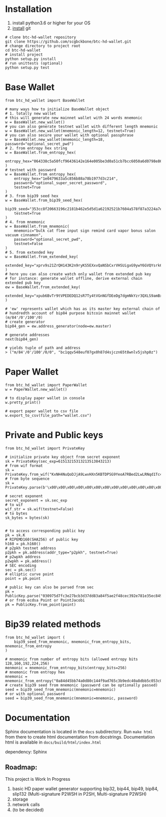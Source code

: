 # Installation
1. install python3.6 or higher for your OS
2. [install](https://www.linode.com/docs/development/version-control/how-to-install-git-on-linux-mac-and-windows/) git 
```shell script
# clone btc-hd-wallet repository
git clone https://github.com/scgbckbone/btc-hd-wallet.git
# change directory to project root
cd btc-hd-wallet
# install project
python setup.py install
# run unittests (optional)
python setup.py test
```

# Base Wallet
```python3
from btc_hd_wallet import BaseWallet

# many ways how to initialize BaseWallet object
# 1. totally new wallet
# this will generate new mainnet wallet with 24 words mnemonic
w = BaseWallet.new_wallet()
# you can also generate testnet wallet with different length mnemonic
w = BaseWallet.new_wallet(mnemonic_length=12, testnet=True)
# you can also secure your wallet with optional passphrase
w = BaseWallet.new_wallet(mnemonic_length=18, password="optional_secret_pwd")
# 2. from entropy hex string 
w = BaseWallet.from_entropy_hex(
    entropy_hex="064338c5a50fcf96436142e164e005be3d0a51cb7bcc6050a6d0798e863c5b44"
)
# testnet with password
w = BaseWallet.from_entropy_hex(
    entropy_hex="1e0479633a5c856b88a78b1977d3c214",
    password="optional_super_secret_password",
    testnet=True
)
# 3. from bip39 seed hex
w = BaseWallet.from_bip39_seed_hex(
    bip39_seed="353cc8f20663196c2181b462e5d5d1a62192521b7604a578f87a3224a7ea9df91925c7e5b399094d996a2951acb1a95eba44b8293a5218bb6d964ba1def5f501",
    testnet=True
)
# 4. from mnemonic
w = BaseWallet.from_mnemonic(
    mnemonic="bulk cat flee input sign remind card vapor bonus salon vacuum cinnamon",
    password="optional_secret_pwd",
    testnet=False
)
# 5. from extended key
w = BaseWallet.from_extended_key(
    extended_key="xprv9s21ZrQH143K2n9ryKS5EXxvQaNSbCxrVHSUigxG9ywY6GVQYsrk6n8e9j6m9z9LvBULFnSyjcLFxbG6WtXoeYRF19f1FY23nni39XSLPWm"
)
# here you can also create watch only wallet from extended pub key
# for instance: generate wallet offline, derive external chain extended pub key
ew = BaseWallet.from_extended_key(
    extended_key="xpub6BvTr9tVPEDEDQ12sR7Ty4tVGnNGfDEeDg7dgmNkYzr3QXLS9amBxYHWRBbCJ2uD1RpVXZNkqXji2u3YE1bKxR7g6TUpxxB7C3Cx76i6wHL"
)

# 'ew' represents wallet which has as its master key external chain of 
# hundredth account of bip84 purpose bitcoin mainnet wallet (m/84'/0'/100'/0) 
# create generator
bip84_gen = ew.address_generator(node=ew.master)

# generate addresses
next(bip84_gen)

# yields tuple of path and address 
> ("m/84'/0'/100'/0/0", "bc1qqv548euf07gx0h87d4sjczn65t8wnlv5jshp0z")
```

# Paper Wallet
```python3
from btc_hd_wallet import PaperWallet
w = PaperWallet.new_wallet()

# to display paper wallet in console
w.pretty_print()

# export paper wallet to csv file
w.export_to_csv(file_path="wallet.csv")
```

# Private and Public keys
```python3
from btc_hd_wallet import PrivateKey

# initialize private key object from secret exponent
sk = PrivateKey(sec_exp=61513215313213513843213)
# from wif format
sk = PrivateKey.from_wif("KxNH4NuQoDJjA9LwvHXn5KBTDPSG9YeoA7RBed2LwLRNqd1Tc4Wv")
# from byte sequence
sk = PrivateKey.parse(b'\x00\x00\x00\x00\x00\x00\x00\x00\x00\x00\x00\x00\x00\x00\x00\x00\x00\x00\x00\x00\x15&X\xc0\xe3\xee\\\r$bU\x18')

# secret exponent
secret_exponent = sk.sec_exp
# to wif
wif_str = sk.wif(testnet=False)
# to bytes
sk_bytes = bytes(sk)


# to access corresponding public key
pk = sk.K
# RIPEMD160(SHA256) of public key
h160 = pk.h160()
# p2pkh testnet address
p2pkh = pk.address(addr_type="p2pkh", testnet=True) 
# p2wpkh address
p2wpkh = pk.address()
# SEC encoding
sec = pk.sec()
# elliptic curve point
point = pk.point

# public key can also be parsed from sec
pk = PublicKey.parse("030975d7fc3e27bcb3d37dd83a84f5ae2f48cec392e781e35ec849142bcc6e2cce")
# or from ecdsa Point or PointJacobi
pk = PublicKey.from_point(point)
```

# Bip39 related methods
```python3
from btc_hd_wallet import (
    bip39_seed_from_mnemonic, mnemonic_from_entropy_bits, mnemonic_from_entropy
)

# mnemonic from number of entropy bits (allowed entropy bits 128,160,192,224,256)
menmonic = mnemonic_from_entropy_bits(entropy_bits=256)
# mnemonic from entropy hex
mnemonic = mnemonic_from_entropy("0a84d45bb74a0d80c144f9ad765c3b9edc40a8dbb5c053c0930ef040992036d2")
# create bip39 seed from mnemonic (password can be optionally passed)
seed = bip39_seed_from_mnemonic(mnemonic=mnemonic)
# or with optional password
seed = bip39_seed_from_mnemonic(mnemonic=mnemonic, password)
```

# Documentation
Sphinx documentation is located in the `docs` subdirectory. 
Run `make html` from there to create html documentation from docstrings.
Documentation html is available in `docs/build/html/index.html`

dependency: Sphinx

## Roadmap:
This project is Work In Progress
1. basic HD paper wallet generator supporting bip32, bip44, bip49, bip84, slip132 (Multi-signature P2WSH in P2SH, Multi-signature P2WSH)
2. storage
3. network calls 
4. (to be decided)
